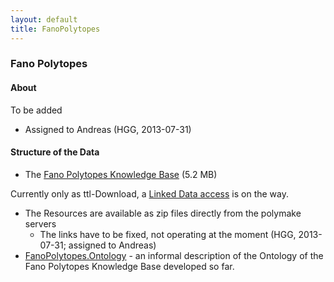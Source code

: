 ```yaml
---
layout: default
title: FanoPolytopes
---
```


### Fano Polytopes

#### About

To be added

-   Assigned to Andreas (HGG, 2013-07-31)

#### Structure of the Data

-   The [Fano Polytopes Knowledge Base](http://symbolicdata.org/RDFData/FanoPolytopes.ttl) (5.2 MB)

  
  
Currently only as ttl-Download, a [Linked Data access](http://linkeddata.org) is on the way.

-   The Resources are available as zip files directly from the polymake servers
    -   The links have to be fixed, not operating at the moment (HGG, 2013-07-31; assigned to Andreas)
-   [FanoPolytopes.Ontology](FanoPolytopes.Ontology "wikilink") - an informal description of the Ontology of the Fano Polytopes Knowledge Base developed so far.

